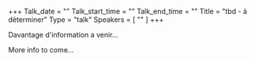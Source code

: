 +++
Talk_date = ""
Talk_start_time = ""
Talk_end_time = ""
Title = "tbd - à déterminer"
Type = "talk"
Speakers = [ "" ]
+++

Davantage d'information a venir...

More info to come...
